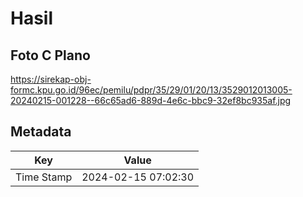 # Hasil

## Foto C Plano

https://sirekap-obj-formc.kpu.go.id/96ec/pemilu/pdpr/35/29/01/20/13/3529012013005-20240215-001228--66c65ad6-889d-4e6c-bbc9-32ef8bc935af.jpg


## Metadata

| Key        | Value               |
| ---------- | ------------------- |
| Time Stamp | 2024-02-15 07:02:30 |




